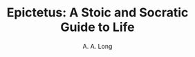---
title: "Epictetus: A Stoic and Socratic Guide to Life"
author: A. A. Long
completed: 2022-12-31
---